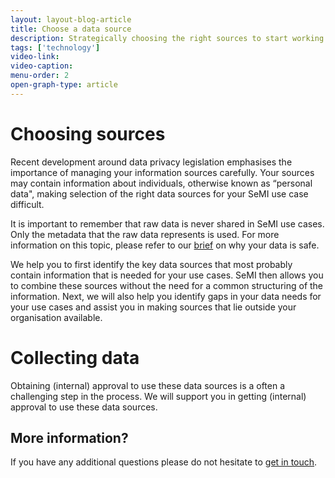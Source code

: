 ```yaml
---
layout: layout-blog-article
title: Choose a data source
description: Strategically choosing the right sources to start working with is difficult, this article advises you on how to select the right datasets.
tags: ['technology']
video-link:
video-caption:
menu-order: 2
open-graph-type: article
---
```


# Choosing sources
Recent development around data privacy legislation emphasises the importance of managing your information sources carefully. Your sources may contain information about individuals, otherwise known as “personal data", making selection of the right data sources for your SeMI use case difficult.

It is important to remember that raw data is never shared in SeMI use cases. Only the metadata that the raw data represents is used. For more information on this topic, please refer to our [brief](/_blog/wiki-semi-consulting/learn/data-usage-and-compliancy/) on why your data is safe.

We help you to first identify the key data sources that most probably contain information that is needed for your use cases. SeMI then allows you to combine these sources without the need for a common structuring of the information. Next, we will also help you identify gaps in your data needs for your use cases and assist you in making sources that lie outside your organisation available.

# Collecting data

Obtaining (internal) approval to use these data sources is a often a challenging step in the process. We will support you in getting (internal) approval to use these data sources.

## More information?
If you have any additional questions please do not hesitate to [get in touch](/contact/).
